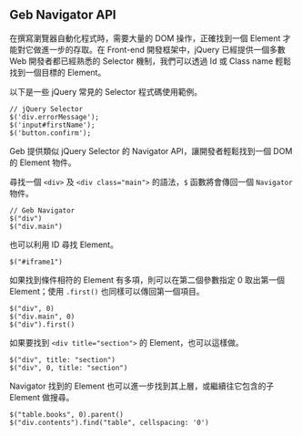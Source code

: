 ## Geb Navigator API ##

在撰寫瀏覽器自動化程式時，需要大量的 DOM 操作，正確找到一個 Element 才能對它做進一步的存取。在 Front-end 開發框架中，jQuery 已經提供一個多數 Web 開發者都已經熟悉的 Selector 機制，我們可以透過 Id 或 Class name 輕鬆找到一個目標的 Element。

以下是一些 jQuery 常見的 Selector 程式碼使用範例。

```
// jQuery Selector
$('div.errorMessage');
$('input#firstName');
$('button.confirm');
```

Geb 提供類似 jQuery Selector 的 Navigator API，讓開發者輕鬆找到一個 DOM 的 Element 物件。

尋找一個 `<div>` 及 `<div class="main">` 的語法，`$` 函數將會傳回一個 `Navigator` 物件。

```
// Geb Navigator
$("div")
$("div.main")
```

也可以利用 ID 尋找 Element。

```
$("#iframe1")
```

如果找到條件相符的 Element 有多項，則可以在第二個參數指定 0 取出第一個 Element；使用 `.first()` 也同樣可以傳回第一個項目。

```
$("div", 0)
$("div.main", 0)
$("div").first()
```

如果要找到 `<div title="section">` 的 Element，也可以這樣做。

```
$("div", title: "section")
$("div", 0, title: "section")
```

Navigator 找到的 Element 也可以進一步找到其上層，或繼續往它包含的子 Element 做搜尋。

```
$("table.books", 0).parent()
$("div.contents").find("table", cellspacing: '0')
```
